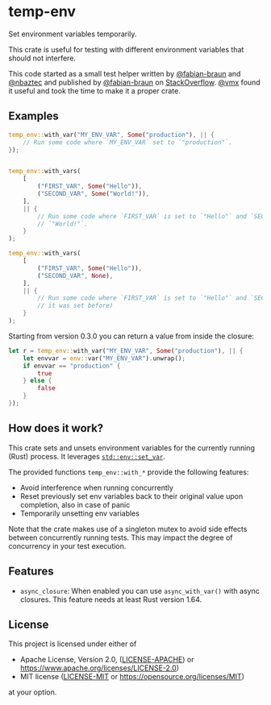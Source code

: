 temp-env
========

Set environment variables temporarily.

This crate is useful for testing with different environment variables that should not interfere.

This code started as a small test helper written by [@fabian-braun] and [@nbaztec] and published by [@fabian-braun]
on [StackOverflow]. [@vmx] found it useful and took the time to make it a proper crate.

Examples
--------

```rust
temp_env::with_var("MY_ENV_VAR", Some("production"), || {
    // Run some code where `MY_ENV_VAR` set to `"production"`.
});


temp_env::with_vars(
    [
        ("FIRST_VAR", Some("Hello")),
        ("SECOND_VAR", Some("World!")),
    ],
    || {
        // Run some code where `FIRST_VAR` is set to `"Hello"` and `SECOND_VAR` is set to
        // `"World!"`.
    }
);

temp_env::with_vars(
    [
        ("FIRST_VAR", Some("Hello")),
        ("SECOND_VAR", None),
    ],
    || {
        // Run some code where `FIRST_VAR` is set to `"Hello"` and `SECOND_VAR` is unset (even if
        // it was set before)
    }
);
```

Starting from version 0.3.0 you can return a value from inside the closure:

```rust
let r = temp_env::with_var("MY_ENV_VAR", Some("production"), || {
    let envvar = env::var("MY_ENV_VAR").unwrap();
    if envvar == "production" {
        true
    } else {
        false
    }
});
```

How does it work?
-------

This crate sets and unsets environment variables for the currently running (Rust) process. 
It leverages [`std::env::set_var`].

The provided functions `temp_env::with_*` provide the following features:
- Avoid interference when running concurrently
- Reset previously set env variables back to their original value upon completion, also in case of panic
- Temporarily unsetting env variables

Note that the crate makes use of a singleton mutex to avoid side effects between concurrently running tests.
This may impact the degree of concurrency in your test execution.

Features
--------

 - `async_closure`: When enabled you can use `async_with_var()` with async closures. This feature needs at least Rust version 1.64.

License
-------

This project is licensed under either of

 * Apache License, Version 2.0, ([LICENSE-APACHE]) or https://www.apache.org/licenses/LICENSE-2.0)
 * MIT license ([LICENSE-MIT] or https://opensource.org/licenses/MIT)

at your option.


[StackOverflow]: https://stackoverflow.com/questions/35858323/how-can-i-test-rust-methods-that-depend-on-environment-variables/67433684#67433684
[@fabian-braun]: https://github.com/fabian-braun
[@nbaztec]: https://github.com/nbaztec
[@vmx]: https://github.com/vmx
[LICENSE-APACHE]: LICENSE-APACHE
[LICENSE-MIT]: LICENSE-MIT
[`std::env::set_var`]: https://doc.rust-lang.org/std/env/fn.set_var.html
